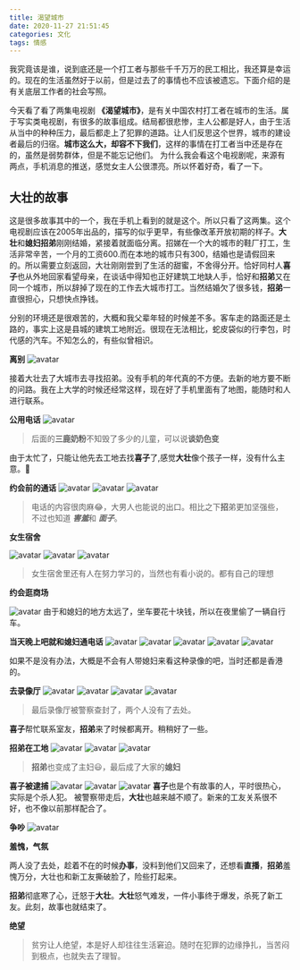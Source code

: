 ```yaml
---
title: 渴望城市
date: 2020-11-27 21:51:45
categories: 文化
tags: 情感
---
```

我究竟该是谁，说到底还是一个打工者与那些千千万万的民工相比，我还算是幸运的。现在的生活虽然好于以前，但是过去了的事情也不应该被遗忘。下面介绍的是有关底层工作者的社会写照。
<!-- more -->
今天看了看了两集电视剧 **《渴望城市》**，是有关中国农村打工者在城市的生活。属于写实类电视剧，有很多的故事组成。结局都很悲惨，主人公都是好人，由于生活从当中的种种压力，最后都走上了犯罪的道路。让人们反思这个世界，城市的建设者最后的归宿。**城市这么大，却容不下我们**，这样的事情在打工者当中还是存在的，虽然是弱势群体，但是不能忘记他们。
为什么我会看这个电视剧呢，来源有两点，手机消息的推送，感觉女主人公很漂亮。所以怀着好奇，看了一下。

## 大壮的故事
这是很多故事其中的一个，我在手机上看到的就是这个。所以只看了这两集。这个电视剧应该在2005年出品的，描写的似乎更早，有些像改革开放初期的样子。**大壮**和**媳妇招弟**刚刚结婚，紧接着就面临分离。招娣在一个大的城市的鞋厂打工，生活非常辛苦，一个月的工资600.而在本地的城市只有300，结婚也是请假回来的。所以需要立刻返回，大壮刚刚尝到了生活的甜蜜，不舍得分开。恰好同村人**喜子**也从外地回家看望母亲，在谈话中得知也正好建筑工地缺人手，恰好和**招弟**又在同一个城市，所以辞掉了现在的工作去大城市打工。当然结婚欠了很多钱，**招弟**一直很担心，只想快点挣钱。

分别的环境还是很艰苦的，大概和我父辈年轻的时候差不多。客车走的路面还是土路的，事实上这是县城的建筑工地附近。很现在无法相比，蛇皮袋似的行李包，时代感的汽车。不知怎么的，有些似曾相识。

**离别**
![avatar](https://github.com/liyanippon/hexo/blob/main/source/_posts/2020/11/picture/yuwangchengshi01.PNG?raw=true)

接着大壮去了大城市去寻找招弟。没有手机的年代真的不方便。去新的地方要不断的问路。我在上大学的时候还经常这样，现在好了手机里面有了地图，能随时和人进行联系。

**公用电话**
![avatar](https://github.com/liyanippon/hexo/blob/main/source/_posts/2020/11/picture/yuwangchengshi02.jpg?raw=true)
>后面的**三鹿奶粉**不知毁了多少的儿童，可以说**谈奶色变**

由于太忙了，只能让他先去工地去找**喜子**了,感觉**大壮**像个孩子一样，没有什么主意。🤣

**约会前的通话**
![avatar](https://github.com/liyanippon/hexo/blob/main/source/_posts/2020/11/picture/yuwangchengshi03.PNG?raw=true)
![avatar](https://github.com/liyanippon/hexo/blob/main/source/_posts/2020/11/picture/yuwangchengshi04.PNG?raw=true)
![avatar](https://github.com/liyanippon/hexo/blob/main/source/_posts/2020/11/picture/yuwangchengshi05.PNG?raw=true)
>电话的内容很肉麻😂，大男人也能说的出口。相比之下**招**弟更加坚强些，不过也知道 ***害羞***和 ***面子***。

**女生宿舍**

![avatar](https://github.com/liyanippon/hexo/blob/main/source/_posts/2020/11/picture/yuwangchengshi06.jpg?raw=true)
![avatar](https://github.com/liyanippon/hexo/blob/main/source/_posts/2020/11/picture/yuwangchengshi07.jpg?raw=true)
![avatar](https://github.com/liyanippon/hexo/blob/main/source/_posts/2020/11/picture/yuwangchengshi08.jpg?raw=true)

>女生宿舍里还有人在努力学习的，当然也有看小说的。都有自己的理想

**约会逛商场**

![avatar](https://github.com/liyanippon/hexo/blob/main/source/_posts/2020/11/picture/yuwangchengshi09.PNG?raw=true)
由于和媳妇的地方太远了，坐车要花十块钱，所以在夜里偷了一辆自行车。

**当天晚上吧就和媳妇通电话**
![avatar](https://github.com/liyanippon/hexo/blob/main/source/_posts/2020/11/picture/yuwangchengshi10.jpg?raw=true)
![avatar](https://github.com/liyanippon/hexo/blob/main/source/_posts/2020/11/picture/yuwangchengshi11.PNG?raw=true)
![avatar](https://github.com/liyanippon/hexo/blob/main/source/_posts/2020/11/picture/yuwangchengshi12.PNG?raw=true)
![avatar](https://github.com/liyanippon/hexo/blob/main/source/_posts/2020/11/picture/yuwangchengshi13.jpg?raw=true)
![avatar](https://github.com/liyanippon/hexo/blob/main/source/_posts/2020/11/picture/yuwangchengshi14.jpg?raw=true)

如果不是没有办法，大概是不会有人带媳妇来看这种录像的吧，当时还都是香港的。

**去录像厅**
![avatar](https://github.com/liyanippon/hexo/blob/main/source/_posts/2020/11/picture/yuwangchengshi15.PNG?raw=true)
![avatar](https://github.com/liyanippon/hexo/blob/main/source/_posts/2020/11/picture/yuwangchengshi16.PNG?raw=true)
![avatar](https://github.com/liyanippon/hexo/blob/main/source/_posts/2020/11/picture/yuwangchengshi17.PNG?raw=true)
![avatar](https://github.com/liyanippon/hexo/blob/main/source/_posts/2020/11/picture/yuwangchengshi18.PNG?raw=true)
>最后录像厅被警察查封了，两个人没有了去处。

**喜子**帮忙联系室友，**招弟**来了时候都离开。稍稍好了一些。

**招弟在工地**
![avatar](https://github.com/liyanippon/hexo/blob/main/source/_posts/2020/11/picture/yuwangchengshi19.PNG?raw=true)
![avatar](https://github.com/liyanippon/hexo/blob/main/source/_posts/2020/11/picture/yuwangchengshi20.PNG?raw=true)
![avatar](https://github.com/liyanippon/hexo/blob/main/source/_posts/2020/11/picture/yuwangchengshi21.PNG?raw=true)
>**招弟**也变成了主妇😃，最后成了大家的**媳妇**

**喜子被逮捕**
![avatar](https://github.com/liyanippon/hexo/blob/main/source/_posts/2020/11/picture/yuwangchengshi22.PNG?raw=true)
![avatar](https://github.com/liyanippon/hexo/blob/main/source/_posts/2020/11/picture/yuwangchengshi23.PNG?raw=true)
![avatar](https://github.com/liyanippon/hexo/blob/main/source/_posts/2020/11/picture/yuwangchengshi24.PNG?raw=true)
**喜子**也是个有故事的人，平时很热心，实际是个杀人犯。
被警察带走后，**大壮**也越来越不顺了。新来的工友关系很不好，也不像以前那样配合了。

**争吵**
![avatar](https://github.com/liyanippon/hexo/blob/main/source/_posts/2020/11/picture/yuwangchengshi25.PNG?raw=true)

**羞愧，气氛**


两人没了去处，趁着不在的时候**办事**，没料到他们又回来了，还想看**直播**，**招弟**羞愧万分，大壮也和新工友撕破脸了，险些打起来。


**招弟**彻底寒了心，迁怒于**大壮**。**大壮**怒气难发，一件小事终于爆发，杀死了新工友。此刻，故事也就结束了。

**绝望**

>贫穷让人绝望，本是好人却往往生活窘迫。随时在犯罪的边缘挣扎，当苦闷到极点，也就失去了理智。








